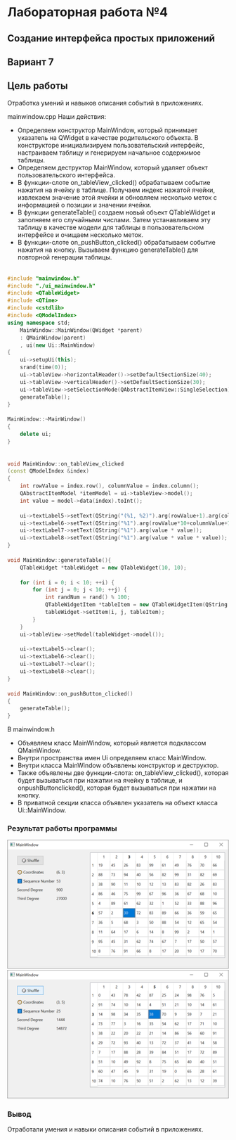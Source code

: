 # Лабораторная работа №4 #

## Создание интерфейса простых приложений ##

## Вариант 7 ##

## Цель работы ##

Отработка умений и навыков описания событий в приложениях.

mainwindow.cpp
Наши действия:

- Определяем конструктор MainWindow, который принимает указатель на QWidget в качестве родительского объекта. В конструкторе инициализируем пользовательский интерфейс, настраиваем таблицу и генерируем начальное содержимое таблицы.
- Определяем деструктор MainWindow, который удаляет объект пользовательского интерфейса.
- В функции-слоте on_tableView_clicked() обрабатываем событие нажатия на ячейку в таблице. Получаем индекс нажатой ячейки, извлекаем значение этой ячейки и обновляем несколько меток с информацией о позиции и значении ячейки.
- В функции generateTable() создаем новый объект QTableWidget и заполняем его случайными числами. Затем устанавливаем эту таблицу в качестве модели для таблицы в пользовательском интерфейсе и очищаем несколько меток.
- В функции-слоте on_pushButton_clicked() обрабатываем событие нажатия на кнопку. Вызываем функцию generateTable() для повторной генерации таблицы.

```c++

#include "mainwindow.h"
#include "./ui_mainwindow.h"
#include <QTableWidget>
#include <QTime>
#include <cstdlib>
#include <QModelIndex>
using namespace std;
    MainWindow::MainWindow(QWidget *parent)
    : QMainWindow(parent)
    , ui(new Ui::MainWindow)
{
    ui->setupUi(this);
    srand(time(0));
    ui->tableView->horizontalHeader()->setDefaultSectionSize(40);
    ui->tableView->verticalHeader()->setDefaultSectionSize(30);
    ui->tableView->setSelectionMode(QAbstractItemView::SingleSelection);
    generateTable();
}

MainWindow::~MainWindow()
{
    delete ui;
}


void MainWindow::on_tableView_clicked
(const QModelIndex &index)
{
    int rowValue = index.row(), columnValue = index.column();
    QAbstractItemModel *itemModel = ui->tableView->model();
    int value = model->data(index).toInt();

    ui->textLabel5->setText(QString("(%1, %2)").arg(rowValue+1).arg(columnValue+1));
    ui->textLabel6->setText(QString("%1").arg(rowValue*10+columnValue+1));
    ui->textLabel7->setText(QString("%1").arg(value * value));
    ui->textLabel8->setText(QString("%1").arg(value * value * value));
}

void MainWindow::generateTable(){
    QTableWidget *tableWidget = new QTableWidget(10, 10);

    for (int i = 0; i < 10; ++i) {
        for (int j = 0; j < 10; ++j) {
            int randNum = rand() % 100;
            QTableWidgetItem *tableItem = new QTableWidgetItem(QString::number(randNum));
            tableWidget->setItem(i, j, tableItem);
        }
    }
    ui->tableView->setModel(tableWidget->model());

    ui->textLabel5->clear();
    ui->textLabel6->clear();
    ui->textLabel7->clear();
    ui->textLabel8->clear();
}

void MainWindow::on_pushButton_clicked()
{
    generateTable();
}

```

В mainwindow.h

- Объявляем класс MainWindow, который является подклассом QMainWindow.
- Внутри пространства имен Ui определяем класс MainWindow.
- Внутри класса MainWindow объявлены конструктор и деструктор.
- Также объявлены две функции-слота: on_tableView_clicked(), которая будет вызываться при нажатии на ячейку в таблице, и onpushButtonclicked(), которая будет вызываться при нажатии на кнопку.
- В приватной секции класса объявлен указатель на объект класса Ui::MainWindow.

### Результат работы программы ###

![img.png](images/img.png)
![img_1.png](images/img_1.png)

### Вывод ###

Отработали умения и навыки описания событий в приложениях.
